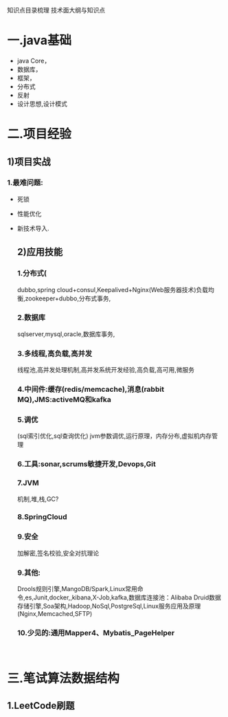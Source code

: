 知识点目录梳理
技术面大纲与知识点

# 一.java基础

- java Core，
- 数据库，
- 框架，
- 分布式
- 反射
- 设计思想,设计模式

# 二.项目经验

## 1)项目实战

### 1.最难问题:

- 死锁

- 性能优化

- 新技术导入. 

  ## 2)应用技能

  ### 1.分布式(

    dubbo,spring cloud+consul,Keepalived+Nginx(Web服务器技术)负载均衡,zookeeper+dubbo,分布式事务,

  ### 2.数据库

  sqlserver,mysql,oracle,数据库事务,

  ### 3.多线程,高负载,高并发

  线程池,高并发处理机制,高并发系统开发经验,高负载,高可用,微服务

  ### 4.中间件:缓存(redis/memcache),消息(rabbit MQ),JMS:activeMQ和kafka

  ### 5.调优

     (sql索引优化,sql查询优化)
      jvm参数调优,运行原理，内存分布,虚拟机内存管理

  ### 6.工具:sonar,scrums敏捷开发,Devops,Git

  ### 7.JVM

  机制,堆,栈,GC?

  ### 8.SpringCloud

  ### 9.安全

  加解密,签名校验,安全对抗理论

  ### 9.其他:

  Drools规则引擎,MangoDB/Spark,Linux常用命令,es,Junit,docker,,kibana,X-Job,kafka,数据库连接池：Alibaba Druid数据存储引擎,Soa架构,Hadoop,NoSql,PostgreSql,Linux服务应用及原理(Nginx,Memcached,SFTP)

  ### 10.少见的:通用Mapper4、Mybatis_PageHelper

  ​    

# 三.笔试算法数据结构

## 1.LeetCode刷题



